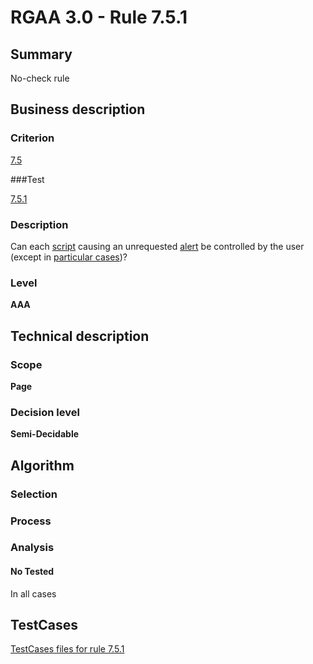 # RGAA 3.0 -  Rule 7.5.1

## Summary

No-check rule

## Business description

### Criterion

[7.5](http://asqatasun.github.io/RGAA--3.0--EN/RGAA3.0_Criteria_English_version_v1.html#crit-7-5)

###Test

[7.5.1](http://asqatasun.github.io/RGAA--3.0--EN/RGAA3.0_Criteria_English_version_v1.html#test-7-5-1)

### Description
Can each <a href="http://asqatasun.github.io/RGAA--3.0--EN/RGAA3.0_Glossary_English_version_v1.html#mScript">script</a>
    causing an unrequested <a href="http://asqatasun.github.io/RGAA--3.0--EN/RGAA3.0_Glossary_English_version_v1.html#mAlerte">alert</a>
    be controlled by the user (except in <a title="Particular cases for criterion 7.5" href="http://asqatasun.github.io/RGAA--3.0--EN/RGAA3.0_Particular_cases_English_version_v1.html#cpCrit7-5">particular
  cases</a>)? 


### Level

**AAA**

## Technical description

### Scope

**Page**

### Decision level

**Semi-Decidable**

## Algorithm

### Selection

### Process

### Analysis

#### No Tested 

In all cases



##  TestCases 

[TestCases files for rule 7.5.1](https://gitlab.com/asqatasun/Asqatasun/-/tree/master/rules/rules-rgaa3.0/src/test/resources/testcases/rgaa30/Rgaa30Rule070501/) 


